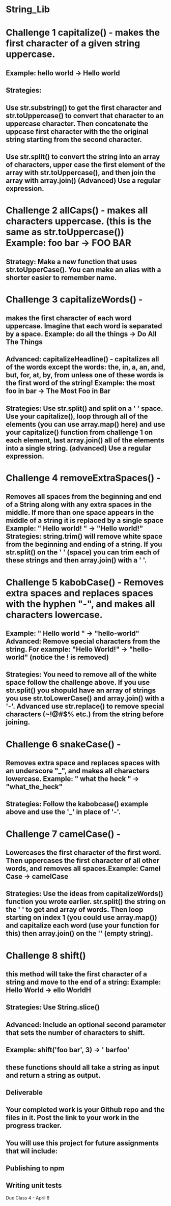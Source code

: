 # String_Lib

# Challenge 1 capitalize() - makes the first character of a given string uppercase.
## Example: hello world -> Hello world
## Strategies:
## Use str.substring() to get the first character and str.toUppercase() to convert that character to an uppercase character. Then concatenate the uppcase first character with the the original string starting from the second character.
## Use str.split() to convert the string into an array of characters, upper case the first element of the array with str.toUppercase(), and then join the array with array.join() (Advanced) Use a regular expression.
# Challenge 2 allCaps() - makes all characters uppercase. (this is the same as str.toUppercase()) Example: foo bar -> FOO BAR
## Strategy: Make a new function that uses str.toUpperCase(). You can make an alias with a shorter easier to remember name.
# Challenge 3 capitalizeWords() - 
## makes the first character of each word uppercase. Imagine that each word is separated by a space. Example: do all the things -> Do All The Things
## Advanced: capitalizeHeadline() - capitalizes all of the words except the words: the, in, a, an, and, but, for, at, by, from unless one of these words is the first word of the string! Example: the most foo in bar -> The Most Foo in Bar
## Strategies: Use str.split() and split on a ' ' space. Use your capitalize(), loop through all of the elements (you can use array.map() here) and use your capitalize() function from challenge 1 on each element, last array.join() all of the elements into a single string. (advanced) Use a regular expression.
# Challenge 4 removeExtraSpaces() - 
## Removes all spaces from the beginning and end of a String along with any extra spaces in the middle. If more than one space appears in the middle of a string it is replaced by a single space Example: " Hello world! " -> "Hello world!" Strategies: string.trim() will remove white space from the beginning and ending of a string. If you str.split() on the ' ' (space) you can trim each of these strings and then array.join() with a ' '.
# Challenge 5 kabobCase() - Removes extra spaces and replaces spaces with the hyphen "-", and makes all characters lowercase.
## Example: " Hello world " -> "hello-world" Advanced: Remove special characters from the string. For example: "Hello World!" -> "hello-world" (notice the ! is removed)
## Strategies: You need to remove all of the white space follow the challenge above. If you use str.split() you shopuld have an array of strings you use str.toLowerCase() and array.join() with a '-'. Advanced use str.replace() to remove special characters (~!@#$% etc.) from the string before joining.
# Challenge 6 snakeCase() - 
## Removes extra space and replaces spaces with an underscore "_", and makes all characters lowercase. Example: " what the heck " -> "what_the_heck"
## Strategies: Follow the kabobcase() example above and use the '_' in place of '-'.
# Challenge 7 camelCase() - 
## Lowercases the first character of the first word. Then uppercases the first character of all other words, and removes all spaces.Example: Camel Case -> camelCase
## Strategies: Use the ideas from capitalizeWords() function you wrote earlier. str.split() the string on the ' ' to get and array of words. Then loop starting on index 1 (you could use array.map()) and capitalize each word (use your function for this) then array.join() on the '' (empty string).
# Challenge 8 shift() 
## this method will take the first character of a string and move to the end of a string: Example: Hello World -> ello WorldH
## Strategies: Use String.slice()
## Advanced: Include an optional second parameter that sets the number of characters to shift.
## Example: shift('foo bar', 3) -> ' barfoo'
## these functions should all take a string as input and return a string as output.

## Deliverable 
## Your completed work is your Github repo and the files in it. Post the link to your work in the progress tracker.

## You will use this project for future assignments that wil include:
## Publishing to npm
## Writing unit tests
Due
Class 4 - April 8
